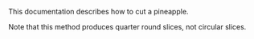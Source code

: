 This documentation describes how to cut a pineapple.

Note that this method produces quarter round slices, not circular slices.